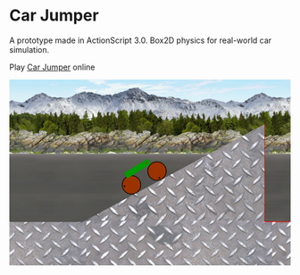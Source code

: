 # Car Jumper

A prototype made in ActionScript 3.0. Box2D physics for real-world car simulation.

Play [Car Jumper](index.html) online

![Car Jumper Screenshot](carjumper_screenshot.jpg)
